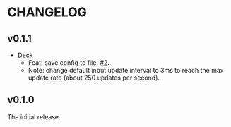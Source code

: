 # CHANGELOG

## v0.1.1

- Deck
  - Feat: save config to file. [#2](https://github.com/DiscreteTom/stickdeck-rs/issues/2).
  - Note: change default input update interval to 3ms to reach the max update rate (about 250 updates per second).

## v0.1.0

The initial release.
